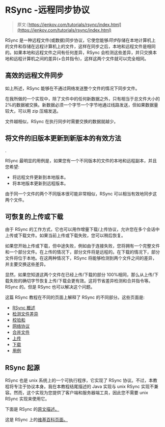 # RSync -远程同步协议

> 原文:[https://jenkov.com/tutorials/rsync/index.html](https://jenkov.com/tutorials/rsync/index.html)

RSync 是一种远程文件(或数据)同步协议，它使您能够*同步*存储在本地计算机上的文件和存储在远程计算机上的文件，这样在同步之后，本地和远程文件是相同的。如果本地和远程文件之间有任何差异，RSync 会检测这些差异，并只交换本地和远程计算机之间的差异(+合并指令)，这样这两个文件就可以完全相同。

## 高效的远程文件同步

如上所述，RSync 能够在不通过网络发送整个文件的情况下同步文件。

在我所做的一个实现中，除了文件中的任何新数据之外，只有相当于总文件大小的 2%的数据被交换。新数据必须一个字节一个字节地通过线路发送，但如果数据量较大，可以用 zip 压缩发送。

文件越相似，RSync 在执行同步时需要交换的数据就越少。

## 将文件的旧版本更新到新版本的有效方法

.

RSync 最明显的用例是，如果您有一个不同版本的文件的本地和远程副本，并且您希望:

*   将远程文件更新到本地版本。
*   将本地版本更新到远程版本。

由于同一个文件的两个不同版本很可能非常相似，RSync 可以相当有效地同步这两个文件。

## 可恢复的上传或下载

由于 RSync 的工作方式，它也可以用作增量下载/上传协议，允许您在多个会话中上传或下载文件。如果当前上传或下载失败，您可以稍后恢复。

如果您开始上传或下载，但中途失败，例如由于连接失败，您将拥有一个完整文件和一个部分文件。在上传的情况下，部分文件将是远程的。在下载的情况下，部分文件将位于本地。在这两种情况下，RSync 将能够检测到两个文件之间的差异，并主要交换这些差异。

显然，如果您知道这两个文件在已经上传/下载的部分 100%相同，那么从上传/下载失败的确切字节恢复上传/下载会更有效。这将节省差异检测和合并指令等。RSync 的。但是 RSync 也可以解决这个问题。

这篇 RSync 教程在不同的页面上解释了 RSync 的不同部分。这些页面是:

*   [RSync 概述](overview.html)
*   [检测文件差异](detecting-file-differences.html)
*   [校验和](checksums.html)
*   [网络协议](network-protocol.html)
*   [合并文件](merging-files.html)
*   [上传](upload.html)
*   [下载](download.html)
*   [用例](use-cases.html)

## RSync 起源

RSync 也是 unix 系统上的一个可执行程序，它实现了 RSync 协议。不过，本教程将专注于协议本身。我在本教程结尾描述的 Java 实现与 unix RSync 实现不兼容。然而，这个实现为您提供了客户端和服务器端工具，因此您不需要 unix RSync 实现来使用它。

下面是 RSync 的[原文描述。](https://rsync.samba.org/tech_report/)

这是 RSync 上的[维基百科页面。](https://en.wikipedia.org/wiki/Rsync)